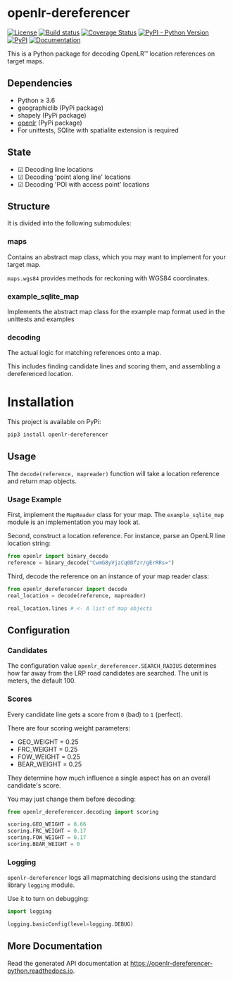 # openlr-dereferencer

[![License](https://img.shields.io/badge/License-Apache%202.0-green.svg)](LICENSE)
[![Build status](https://api.travis-ci.org/tomtom-international/openlr-dereferencer-python.svg)](https://travis-ci.org/tomtom-international/openlr-dereferencer-python)
[![Coverage Status](https://codecov.io/gh/tomtom-international/openlr-dereferencer-python/branch/master/graphs/badge.svg)](https://codecov.io/github/tomtom-international/openlr-dereferencer-python?branch=master)
[![PyPI - Python Version](https://img.shields.io/pypi/pyversions/openlr-dereferencer)](https://pypi.org/project/openlr-dereferencer)
[![PyPI](https://img.shields.io/pypi/v/openlr-dereferencer)](https://pypi.org/project/openlr-dereferencer)
[![Documentation](https://readthedocs.org/projects/openlr-dereferencer-python/badge/)](https://openlr-dereferencer-python.readthedocs.io)


This is a Python package for decoding OpenLR™ location references on target maps.
## Dependencies
- Python ≥ 3.6
- geographiclib (PyPi package)
- shapely (PyPi package)
- [openlr](https://github.com/tomtom-international/openlr-python) (PyPi package)
- For unittests, SQlite with spatialite extension is required
## State
- ☑ Decoding line locations
- ☑ Decoding 'point along line' locations
- ☑ Decoding 'POI with access point' locations
## Structure
It is divided into the following submodules:
### maps
Contains an abstract map class, which you may want to implement for your target map.

`maps.wgs84` provides methods for reckoning with WGS84 coordinates.
### example_sqlite_map
Implements the abstract map class for the example map format used in the unittests and examples
### decoding
The actual logic for matching references onto a map.

This includes finding candidate lines and scoring them, and assembling a dereferenced location.

# Installation
This project is available on PyPi:
```sh
pip3 install openlr-dereferencer
```

## Usage
The `decode(reference, mapreader)` function will take a location reference and return map objects.

### Usage Example

First, implement the `MapReader` class for your map.  The `example_sqlite_map` module is an implementation you may look at.

Second, construct a location reference. For instance, parse an OpenLR line location string:
```py
from openlr import binary_decode
reference = binary_decode("CwmG8yVjzCq0Dfzr/gErRRs=")
```

Third, decode the reference on an instance of your map reader class:
```py
from openlr_dereferencer import decode
real_location = decode(reference, mapreader)

real_location.lines # <- A list of map objects
```

## Configuration
### Candidates
The configuration value `openlr_dereferencer.SEARCH_RADIUS` determines how far away from the LRP road candidates are searched.
The unit is meters, the default 100.
### Scores
Every candidate line gets a score from `0` (bad) to `1` (perfect).

There are four scoring weight parameters:
 - GEO_WEIGHT = 0.25
 - FRC_WEIGHT = 0.25
 - FOW_WEIGHT = 0.25
 - BEAR_WEIGHT = 0.25

They determine how much influence a single aspect has on an overall candidate's score.
 
You may just change them before decoding:
```py
from openlr_dereferencer.decoding import scoring

scoring.GEO_WEIGHT = 0.66
scoring.FRC_WEIGHT = 0.17
scoring.FOW_WEIGHT = 0.17
scoring.BEAR_WEIGHT = 0
```
### Logging
`openlr-dereferencer` logs all mapmatching decisions using the standard library `logging` module.

Use it to turn on debugging:
```py
import logging

logging.basicConfig(level=logging.DEBUG)
```

## More Documentation
Read the generated API documentation at https://openlr-dereferencer-python.readthedocs.io.